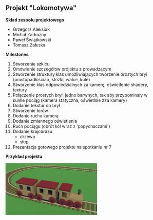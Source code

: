 ## Projekt "Lokomotywa"

**Skład zespołu projektowego**
* Grzegorz Aleksiuk
* Michał Zadrożny
* Paweł Świątkowski
* Tomasz Załuska

**Milestones**
1. Stworzenie szkicu
2. Omówienie szczegółów projektu z prowadzącym
3. Stworzenie struktury klas umożliwiających tworzenie prostych brył (prostopadłościan, stożki, walce, kule)
4. Stworzenie klas odpowiedzialnych za kamerę, oświetlenie shadery, textury
5. Połączenie prostych brył, jedno barwnych, tak aby przypominały w sumie pociąg (kamera statyczna, oświetlnie zza kamery)
6. Dodanie tekstur do brył
7. Stworzenie torów
8. Dodanie ruchu kamerą 
9. Dodanie zmiennego oświetlenia
10. Ruch pociągu (obrót kół wraz z 'popychaczami')
11. Dodanie krajobrazu
    * drzewa
    * słup
12. Prezentacja gotowego projektu na spotkaniu nr 7

**Przykład projektu**

 <img src="/przyklad/train.jpg" alt="drawing" width="300"/>